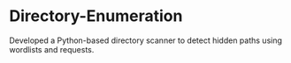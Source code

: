 # Directory-Enumeration
Developed a Python-based directory scanner to detect hidden paths using wordlists and requests.
